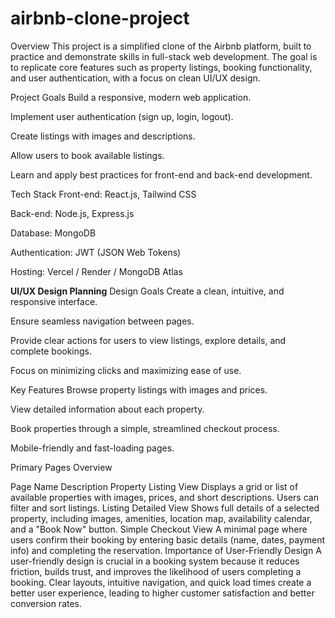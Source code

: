 # airbnb-clone-project
Overview
This project is a simplified clone of the Airbnb platform, built to practice and demonstrate skills in full-stack web development. The goal is to replicate core features such as property listings, booking functionality, and user authentication, with a focus on clean UI/UX design.

Project Goals
Build a responsive, modern web application.

Implement user authentication (sign up, login, logout).

Create listings with images and descriptions.

Allow users to book available listings.

Learn and apply best practices for front-end and back-end development.

Tech Stack
Front-end: React.js, Tailwind CSS

Back-end: Node.js, Express.js

Database: MongoDB

Authentication: JWT (JSON Web Tokens)

Hosting: Vercel / Render / MongoDB Atlas

**UI/UX Design Planning**
Design Goals
Create a clean, intuitive, and responsive interface.

Ensure seamless navigation between pages.

Provide clear actions for users to view listings, explore details, and complete bookings.

Focus on minimizing clicks and maximizing ease of use.

Key Features
Browse property listings with images and prices.

View detailed information about each property.

Book properties through a simple, streamlined checkout process.

Mobile-friendly and fast-loading pages.

Primary Pages Overview

Page Name	Description
Property Listing View	Displays a grid or list of available properties with images, prices, and short descriptions. Users can filter and sort listings.
Listing Detailed View	Shows full details of a selected property, including images, amenities, location map, availability calendar, and a "Book Now" button.
Simple Checkout View	A minimal page where users confirm their booking by entering basic details (name, dates, payment info) and completing the reservation.
Importance of User-Friendly Design
A user-friendly design is crucial in a booking system because it reduces friction, builds trust, and improves the likelihood of users completing a booking. Clear layouts, intuitive navigation, and quick load times create a better user experience, leading to higher customer satisfaction and better conversion rates.

